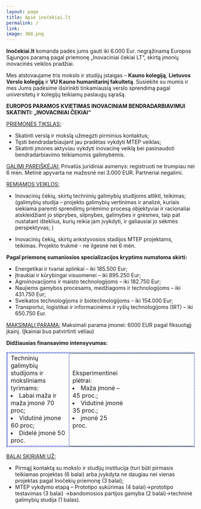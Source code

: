 ```yaml
---
layout: page
title: Apie inočekiai.lt
permalink: /
link:
image: 360.png
---
```

**Inočekiai.lt** komanda padės jums gauti iki 6.000 Eur. negrąžinamą Europos Sąjungos paramą pagal priemonę „Inovaciniai čekiai LT“, skirtą įmonių inovacinės veiklos pradžiai. 

Mes atstovaujame tris mokslo ir studijų įstaigas – **Kauno kolegiją**, **Lietuvos Verslo kolegiją** ir **VU Kauno humanitarinį fakultetą**. 
Susiekite su mumis ir mes Jums padėsime išsirinkti tinkamiausią verslo sprendimą pagal universitetų ir kolegijų teikiamų paslaugų sąrašą.

**EUROPOS PARAMOS KVIETIMAS INOVACINIAM BENDRADARBIAVIMUI SKATINTI: „INOVACINIAI ČEKIAI“**

<u>PRIEMONĖS TIKSLAS:</u> 
- Skatinti verslą ir mokslą užmegzti pirminius kontaktus;
- Tęsti bendradarbiaujant jau pradėtas vykdyti MTEP veiklas;
- Skatinti įmones aktyviau vykdyti inovacinę veiklą bei pasinaudoti bendradarbiavimo teikiamomis galimybėmis.

<u>GALIMI PAREIŠKĖJAI:</u> Privatūs juridiniai asmenys: registruoti ne trumpiau nei 6 mėn. Metinė apyvarta ne mažesnė nei 3.000 EUR. Partneriai negalimi.

<u>REMIAMOS VEIKLOS:</u>

- Inovacinių čekių, skirtų techninių galimybių studijoms atlikti, teikimas;
(galimybių studija – projekto galimybių vertinimas ir analizė, kuriais siekiama paremti sprendimų priėmimo procesą objektyviai ir racionaliai atskleidžiant jo stiprybes, silpnybes, galimybes ir grėsmes, taip pat nustatant išteklius, kurių reikia jam įvykdyti, ir galiausiai jo sėkmės perspektyvas; )

- Inovacinių čekių, skirtų ankstyvosios stadijos MTEP projektams, teikimas.
Projekto trukmė - ne ilgesnė nei 6 mėn.

**Pagal priemonę sumaniosios specializacijos kryptims numatoma skirti:**

- Energetikai ir tvariai aplinkai – iki 185.500 Eur;
- Įtraukiai ir kūrybingai visuomenei – iki 895.250 Eur;
- Agroinovacijoms ir maisto technologijoms – iki 182.750 Eur;
- Naujiems gamybos procesams, medžiagoms ir technologijoms – iki 431.750 Eur;
- Sveikatos technologijoms ir biotechnologijoms – iki 154.000 Eur;
- Transportui, logistikai ir informacinėms ir ryšių technologijoms (IRT) – iki 650.750 Eur.

<u>MAKSIMALI PARAMA:</u>
Maksimali parama įmonei: 6000 EUR pagal fiksuotąjį įkainį.  (Įkainiai bus patvirtinti vėliau)

**Didžiausias finansavimo intensyvumas:**

<table class="table table-bordered" style="border: 2px dotted #4a5ecf">
    <tr>
        <td style="border: 2px dotted #4a5ecf">
            Techninių galimybių studijoms ir moksliniams tyrimams:
            <li> Labai maža ir maža įmonė 70 proc;</li>
            <li> Vidutinė įmone 60 proc;</li>
            <li> Didelė įmonė 50 proc.</li>
        </td>
        <td style="padding-right: 190px;">
            Eksperimentinei plėtrai:
            <li> Maža įmonė – 45 proc.;</li>
            <li> Vidutinė įmonė 35 proc.;</li>
            <li> įmonė 25 proc.</li>
        </td>
    </tr>
</table>



<u>BALAI SKIRIAMI UŽ:</u>

- Pirmąjį kontaktą su mokslo ir studijų institucija (turi būti pirmasis teikiamas projektas (6 balai)  arba įvykdyta ne daugiau nei vienas projektas pagal Inočekių priemonę (3 balai);
- MTEP vykdymo etapą – Prototipo sukūrimas (4 balai)->prototipo testavimas (3 balai) ->bandomosios partijos gamyba (2 balai)->techninė galimybių studija (1 balas).
